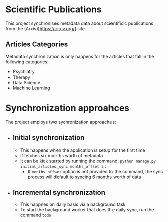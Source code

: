 # Scientific Publications
This project synchronises metadata data about scientificic publications from the (Arxiv)[https://arxiv.org/] site.

## Articles Categories
Metadata synchronization is only happens for the articles that fall in the following categories:
- Psychiatry
- Therapy
- Data Science
- Machine Learning

# Synchronization approahces
The project employs two sychronization approaches:
 - ## Initial synchronization
    - This happens when the application is setup for the first time
    - It fetches six months worth of metadata
    - It can be kick started by running the command: `python manage.py initial_articles_sync months_offset 3` :
        - If `months_offset` option is not provided to the command, the sync process will default to syncing 6 months worth of data

- ## Incremental synchronization
    - This happnes on daily basis via a background task
    - To start the background worker that does the daily sync, run the command `todo`
